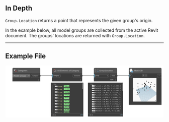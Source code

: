 ## In Depth
`Group.Location` returns a point that represents the given group's origin.

In the example below, all model groups are collected from the active Revit document. The groups' locations are returned with `Group.Location`.

___
## Example File

![Group.Location](./Revit.Elements.Group.Location_img.jpg)